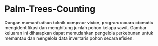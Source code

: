 # Palm-Trees-Counting
Dengan memanfaatkan teknik computer vision, program secara otomatis mengidentifikasi dan menghitung jumlah pohon kelapa sawit. Gambar keluaran ini diharapkan dapat memudahkan pengelola perkebunan untuk memantau dan mengelola data inventaris pohon secara efisien.
